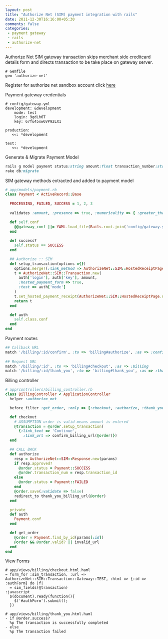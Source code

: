 ```yaml
---
layout: post
title: "Authorize Net (SIM) payment integration with rails"
date: 2011-12-30T16:16:00+05:30
comments: false
categories:
 - payment gateway
 - rails
 - authorize-net
---
```

Authorize Net SIM gateway transaction skips merchant side creditcard details form and directs transaction to be take place on gateway server.
```
# Gemfile
gem 'authorize-net'
```
Register for authorize net sandbox account click [here](https://developer.authorize.net/testaccount/)

Payment gateway credentials
```
# config/gateway.yml
development: &development
    mode: test
    login: 9gdLh6T
    key: 67fu45xw6VP92LX1

production:
   <<: *development

test:
   <<: *development
```

Generate & Migrate Payment Model
```ruby
rails g model payment status:string amount:float transaction_number:string
rake db:migrate
```

SIM gateway methods extracted and added to payment model 
```ruby
# app/models/payment.rb
class Payment < ActiveRecord::Base
  
  PROCESSING, FAILED, SUCCESS = 1, 2, 3
  
  validates :amount, :presence => true, :numericality => { :greater_than => 0 }

  def self.conf
    @@gateway_conf ||= YAML.load_file(Rails.root.join('config/gateway.yml').to_s)[Rails.env]
  end
  
  def success?
    self.status == SUCCESS
  end

  ## Authorize :: SIM
  def setup_transaction(options ={})
    options.merge!(:link_method => AuthorizeNet::SIM::HostedReceiptPage::LinkMethod::POST)
    t = AuthorizeNet::SIM::Transaction.new(
      auth['login'], auth['key'], amount,
      :hosted_payment_form => true,
      :test => auth['mode']
    )
    t.set_hosted_payment_receipt(AuthorizeNet::SIM::HostedReceiptPage.new(options))
    return t
  end

  def auth
    self.class.conf
  end
end
```

Payment routes 
```ruby
## Callback URL
match '/billing/:id/confirm', :to => 'billing#authorize', :as => :confirm_billing
 
## Request URL
match '/billing/:id', :to => 'billing#checkout', :as => :billing
match '/billing/:id/thank_you', :to => 'billing#thank_you', :as => :thank_you_billing
```

Billing controller 
```ruby
# app/controllers/billing_controller.rb 
class BillingController < ApplicationController
  helper :authorize_net

  before_filter :get_order, :only => [:checkout, :authorize, :thank_you]

  def checkout
    # ASSUMPTION order is valid means amount is entered
    @transaction = @order.setup_transaction(
      {:link_text => 'Continue',
        :link_url => confirm_billing_url(@order)})
  end

  ## CALL BACK
  def authorize
    resp = AuthorizeNet::SIM::Response.new(params)
    if resp.approved?
      @order.status = Payment::SUCCESS
      @order.transaction_num = resp.transaction_id
    else
      @order.status = Payment::FAILED 
    end
    @order.save(:validate => false)
    redirect_to thank_you_billing_url(@order)
  end

  private
  def auth
    Payment.conf
  end

  def get_order
    @order = Payment.find_by_id(params[:id])
    @order && @order.valid? || invalid_url
  end
end
```

View Forms
```haml
# app/views/billing/checkout.html.haml 
= form_for :sim_transaction, :url => AuthorizeNet::SIM::Transaction::Gateway::TEST, :html => {:id => :authForm} do |f|
  = sim_fields(@transaction)
:javascript
  $(document).ready(function(){
    $('#authForm').submit();
  })
```
```haml
# app/views/billing/thank_you.html.haml 
- if @order.success?
  %p The transaction is successfully completed
- else
  %p The transaction failed
```

